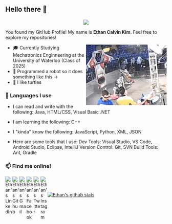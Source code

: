 ## Hello there 👋

<p align="center">
 <img align="center" width="520px" src="https://github.com/ethanckim/ethanckim/blob/master/media/turtle.png" />
</p>

You found my GitHub Profile! My name is <b>Ethan Calvin Kim</b>. Feel free to explore my repositories!

<img align="right" alt="GIF" src="https://github.com/ethanckim/ethanckim/blob/master/media/robot.gif" />

 - 🎓 Currently Studying Mechatronics Enginneering at the University of Waterloo (Class of 2025)
 - 🤖 Programmed a robot so it does something like this ->
 - 🐢 I like turtles

### 💬 Languages I use

 - I can read and write with the following:
    Java, HTML/CSS, Visual Basic .NET 

 - I am learning the following:
    C++
    
 - I "kinda" know the following:
    JavaScript, Python, XML, JSON
    
 - Here are some tools that I use:
    Dev Tools: Visual Studio, VS Code, Android Studio, Eclipse, IntelliJ
    Version Control: Git, SVN
    Build Tools: Ant, Gradle
 
### 📫 Find me online!

<a href=https://www.linkedin.com/in/ethan-calvin-kim/>
 <img align="left" alt="Ethan's LinkedIn" width=22px src=https://simpleicons.org/icons/linkedin.svg>
</a>

<a href=https://github.com/ethanckim>
 <img align="left" alt="Ethan's Github" width=22px src=https://simpleicons.org/icons/github.svg>
</a>

<a href=eckim.hms@gmail.com>
 <img align="left" alt="Ethan's Gmail" width=22px src=https://simpleicons.org/icons/gmail.svg>
</a>

<a href=https://www.facebook.com/ethanc.kim>
 <img align="left" alt="Ethan's Facebook" width=22px src=https://simpleicons.org/icons/facebook.svg>
</a>

<a href=https://twitter.com/ethanc_kim>
 <img align="left" alt="Ethan's Twitter" width=22px src=https://simpleicons.org/icons/twitter.svg>
</a>

<a href=https://www.instagram.com/ethanc_kim/>
<img align="left" alt="Ethan's Instagram" width=22px src=https://simpleicons.org/icons/instagram.svg>
</a>
<br/>
<br/>

[![Ethan's github stats](https://github-readme-stats.vercel.app/api?username=ethanckim&show_icons=true&theme=gotham)](https://github.com/anuraghazra/github-readme-stats)
